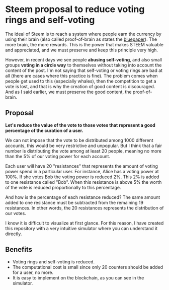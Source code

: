 # Steem proposal to reduce voting rings and self-voting

The ideal of Steem is to reach a system where people earn the currency by using their brain (also called proof-of-brain as states the [bluepaper](https://steem.io/steem-bluepaper.pdf)). The more brain, the more rewards. This is the power that makes STEEM valuable and appreciated, and we must preserve and keep this principle very high.

However, in recent days we see people **abusing self-voting**, and also small groups **voting in a circle way** to themselves without taking into account the content of the post. I'm not saying that self-voting or voting rings are bad at all (there are cases where this practice is fine). The problem comes when people get used to this (especially whales), then the competition to get a vote is lost, and that is why the creation of good content is discouraged. And as I said earlier, we must preserve the good content, the proof-of-brain.

## Proposal

**Let's reduce the value of the vote to those votes that represent a good percentage of the curation of a user.**

We can not impose that the vote to be distributed among 1000 different accounts, this would be very restrictive and unpopular. But I think that a fair number is distributing the vote among at least 20 people, meaning no more than the 5% of our voting power for each account. 

Each user will have 20 "resistances" that represents the amount of voting power spend in a particular user. For instance, Alice has a voting power at 100%. If she votes Bob the voting power is reduced 2%. This 2% is added to one resistance called "Bob". When this resistance is above 5% the worth of the vote is reduced proportionally to this percentage.

And how is the percentage of each resistance reduced? The same amount added to one resistance must be subtracted from the remaining 19 resistances. In other words, the 20 resistances represents the distribution of our votes.

I know it is difficult to visualize at first glance. For this reason, I have created this repository with a very intuitive simulator where you can understand it directly.

## Benefits

* Voting rings and self-voting is reduced.
* The computational cost is small since only 20 counters should be added for a user, no more.
* It is easy to implement on the blockchain, as you can see in the simulator.


